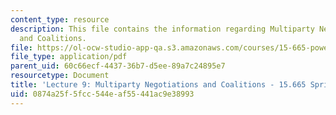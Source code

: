 ```yaml
---
content_type: resource
description: This file contains the information regarding Multiparty Negotiations
  and Coalitions.
file: https://ol-ocw-studio-app-qa.s3.amazonaws.com/courses/15-665-power-and-negotiation-spring-2014/0874a25f5fcc544eaf55441ac9e38993_MIT15_665S14_Class_9_Lect.pdf
file_type: application/pdf
parent_uid: 60c66ecf-4437-36b7-d5ee-89a7c24895e7
resourcetype: Document
title: 'Lecture 9: Multiparty Negotiations and Coalitions - 15.665 Spring 2014'
uid: 0874a25f-5fcc-544e-af55-441ac9e38993
---
```

